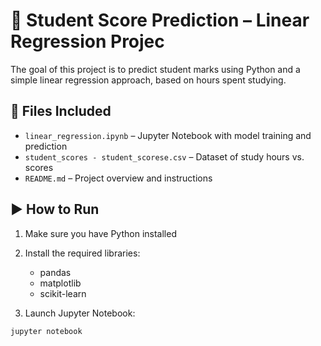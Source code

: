 ﻿# 🎯 Student Score Prediction – Linear Regression Projec


The goal of this project is to predict student marks using Python and a simple linear regression approach, based on hours spent studying.

## 📁 Files Included
- `linear_regression.ipynb` – Jupyter Notebook with model training and prediction
- `student_scores - student_scorese.csv` – Dataset of study hours vs. scores
- `README.md` – Project overview and instructions

## ▶️ How to Run
1. Make sure you have Python installed
2. Install the required libraries:
   - pandas
   - matplotlib
   - scikit-learn

3. Launch Jupyter Notebook:
```bash
jupyter notebook
